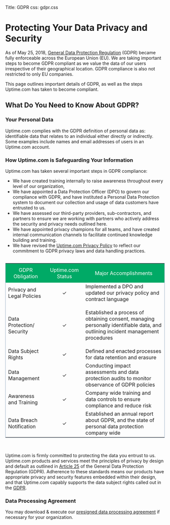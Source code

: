 Title: GDPR
css: gdpr.css

<div class="container-fluid body-container">
  <div class="row-fluid-wrapper">
    <div class="row-fluid">
      <div class="span12 widget-span widget-type-cell " style="" data-widget-type="cell" data-x="0" data-w="12">
        <div class="row-fluid-wrapper row-depth-1 row-number-1 dnd_area-row-0-vertical-alignment dnd-section dnd_area-row-0-padding">
          <div class="row-fluid ">
            <div class="span12 widget-span widget-type-cell cell_16310722971862-vertical-alignment dnd-column" style="" data-widget-type="cell" data-x="0" data-w="12">
              <div class="row-fluid-wrapper row-depth-1 row-number-2 dnd-row">
                <div class="row-fluid ">
                  <div class="span12 widget-span widget-type-custom_widget dnd-module" style="" data-widget-type="custom_widget" data-x="0" data-w="12">
                    <div id="hs_cos_wrapper_widget_1631094925519" class="hs_cos_wrapper hs_cos_wrapper_widget hs_cos_wrapper_type_module" style="" data-hs-cos-general-type="widget" data-hs-cos-type="module">
                      <div id="" class="atmc-content atmc-content-01 text-center   -mt-5">
                        <div class="atmc-intro sr-invisible fadeInBottom" data-sr-id="4" style="visibility: visible; opacity: 1; transform: matrix3d(1, 0, 0, 0, 0, 1, 0, 0, 0, 0, 1, 0, 0, 0, 0, 1); transition: opacity 0.5s cubic-bezier(0.5, 0, 0, 1) 0s, transform 0.5s cubic-bezier(0.5, 0, 0, 1) 0s;">
                          <h1>Protecting Your Data Privacy and Security&nbsp;</h1>
                        </div>
                      </div>
                    </div>
                  </div>
                  <!--end widget-span -->
                </div>
                <!--end row-->
              </div>
              <!--end row-wrapper -->
            </div>
            <!--end widget-span -->
          </div>
          <!--end row-->
        </div>
        <!--end row-wrapper -->
        <div class="row-fluid-wrapper row-depth-1 row-number-3 dnd_area-row-1-padding dnd_area-row-1-vertical-alignment dnd-section">
          <div class="row-fluid ">
            <div class="span4 widget-span widget-type-cell cell_1631680149646-vertical-alignment dnd-column" style="" data-widget-type="cell" data-x="0" data-w="4">
              <div class="row-fluid-wrapper row-depth-1 row-number-4 dnd-row">
                <div class="row-fluid ">
                  <div class="span12 widget-span widget-type-custom_widget dnd-module" style="" data-widget-type="custom_widget" data-x="0" data-w="12">
                    <div id="hs_cos_wrapper_module_16316801455303" class="hs_cos_wrapper hs_cos_wrapper_widget hs_cos_wrapper_type_module" style="" data-hs-cos-general-type="widget" data-hs-cos-type="module">
                      <div id="" class="atmc-content atmc-content-01 text-center   -mt-5">
                      </div>
                    </div>
                  </div>
                  <!--end widget-span -->
                </div>
                <!--end row-->
              </div>
              <!--end row-wrapper -->
            </div>
            <!--end widget-span -->
            <div class="span4 widget-span widget-type-cell dnd-column cell_16316801384672-vertical-alignment" style="" data-widget-type="cell" data-x="4" data-w="4">
              <div class="row-fluid-wrapper row-depth-1 row-number-5 dnd-row">
                <div class="row-fluid ">
                  <div class="span12 widget-span widget-type-custom_widget dnd-module" style="" data-widget-type="custom_widget" data-x="0" data-w="12">
                    <div id="hs_cos_wrapper_widget_1631680014642" class="hs_cos_wrapper hs_cos_wrapper_widget hs_cos_wrapper_type_module" style="" data-hs-cos-general-type="widget" data-hs-cos-type="module">
                      <div id="" class="atmc-divider-01 atmc-divider-01-solid border-b-3 border-primary sr-invisible fadeInBottom " data-sr-id="6" style="visibility: visible; opacity: 1; transform: matrix3d(1, 0, 0, 0, 0, 1, 0, 0, 0, 0, 1, 0, 0, 0, 0, 1); transition: opacity 0.5s cubic-bezier(0.5, 0, 0, 1) 0s, transform 0.5s cubic-bezier(0.5, 0, 0, 1) 0s;"></div>
                    </div>
                  </div>
                  <!--end widget-span -->
                </div>
                <!--end row-->
              </div>
              <!--end row-wrapper -->
            </div>
            <!--end widget-span -->
            <div class="span4 widget-span widget-type-cell dnd-column cell_1631680165618-vertical-alignment" style="" data-widget-type="cell" data-x="8" data-w="4">
              <div class="row-fluid-wrapper row-depth-1 row-number-6 dnd-row">
                <div class="row-fluid ">
                  <div class="span12 widget-span widget-type-custom_widget dnd-module" style="" data-widget-type="custom_widget" data-x="0" data-w="12">
                    <div id="hs_cos_wrapper_module_16316801608663" class="hs_cos_wrapper hs_cos_wrapper_widget hs_cos_wrapper_type_module" style="" data-hs-cos-general-type="widget" data-hs-cos-type="module">
                      <div id="" class="atmc-content atmc-content-01 text-center   -mt-5">
                      </div>
                    </div>
                  </div>
                  <!--end widget-span -->
                </div>
                <!--end row-->
              </div>
              <!--end row-wrapper -->
            </div>
            <!--end widget-span -->
          </div>
          <!--end row-->
        </div>
        <!--end row-wrapper -->
        <div class="row-fluid-wrapper row-depth-1 row-number-7 dnd_area-row-2-padding dnd-section">
          <div class="row-fluid ">
            <div class="span12 widget-span widget-type-cell dnd-column" style="" data-widget-type="cell" data-x="0" data-w="12">
              <div class="row-fluid-wrapper row-depth-1 row-number-8 dnd-row">
                <div class="row-fluid ">
                  <div class="span12 widget-span widget-type-custom_widget dnd-module" style="" data-widget-type="custom_widget" data-x="0" data-w="12">
                    <div id="hs_cos_wrapper_widget_1631095061758" class="hs_cos_wrapper hs_cos_wrapper_widget hs_cos_wrapper_type_module" style="" data-hs-cos-general-type="widget" data-hs-cos-type="module">
                      <div id="" class="atmc-content atmc-content-01 text-left   legal-text">
                        <div class="atmc-content-01_content  sr-invisible fadeInBottom" data-sr-id="7" style="visibility: visible; opacity: 1; transform: matrix3d(1, 0, 0, 0, 0, 1, 0, 0, 0, 0, 1, 0, 0, 0, 0, 1); transition: opacity 0.5s cubic-bezier(0.5, 0, 0, 1) 0s, transform 0.5s cubic-bezier(0.5, 0, 0, 1) 0s;">
                          <p>As of May 25, 2018,<span>&nbsp;</span><a target="_blank" href="https://ec.europa.eu/info/law/law-topic/data-protection_en" rel="noopener">General Data Protection Regulation</a><span>&nbsp;</span>(GDPR) became fully enforceable across the European Union (EU). We are taking important steps to become GDPR compliant as we value the data of our users irrespective of their geographical location. GDPR compliance is also not restricted to only EU companies.</p>
                          <p>This page outlines important details of GDPR, as well as the steps Uptime.com has taken to become compliant.</p>
                          <h2>What Do You Need to Know About GDPR?</h2>
                          <h3>Your Personal Data</h3>
                          <p>Uptime.com complies with the GDPR definition of personal data as: identifiable data that relates to an individual either directly or indirectly. Some examples include names and email addresses of users in an Uptime.com account.</p>
                          <h3>How Uptime.com is Safeguarding Your Information</h3>
                          <p>Uptime.com has taken several important steps in GDPR compliance:</p>
                          <ul>
                            <li>We have created training internally to raise awareness throughout every level of our organization,</li>
                            <li>We have appointed a Data Protection Officer (DPO) to govern our compliance with GDPR, and have instituted a Personal Data Protection system to document our collection and usage of data customers have entrusted to us.</li>
                            <li>We have assessed our third-party providers, sub-contractors, and partners to ensure we are working with partners who actively address the security and privacy needs outlined here.</li>
                            <li>We have appointed privacy champions for all teams, and have created internal communication channels to facilitate continued knowledge building and training.</li>
                            <li>We have revised the<span>&nbsp;</span><a href="/go/privacy-policy?hsLang=en" rel="noopener">Uptime.com Privacy Policy</a> to reflect our commitment to GDPR privacy laws and data handling practices.</li>
                          </ul>
                          <div data-hs-responsive-table="true" style="overflow-x: auto; margin-left: auto; margin-right: auto;">
                            <table style="border-collapse: collapse; table-layout: fixed; border: 1px solid #99acc2;">
                              <tbody>
                                <tr>
                                  <td style="padding: 10px; text-align: center; background-color: #00aa66;"><span style="color: #ffffff;">GDPR Obligation</span></td>
                                  <td style="padding: 10px; text-align: center; background-color: #00aa66;"><span style="color: #ffffff;">Uptime.com Status</span></td>
                                  <td style="padding: 10px; text-align: center; background-color: #00aa66;"><span style="color: #ffffff;">Major Accomplishments</span></td>
                                </tr>
                                <tr style="padding: 7px;">
                                  <td>Privacy and Legal Policies</td>
                                  <td style="text-align: center;">✓</td>
                                  <td>Implemented a DPO and updated our privacy policy and contract language</td>
                                </tr>
                                <tr style="padding: 7px;">
                                  <td>Data Protection/ Security</td>
                                  <td style="text-align: center;">✓</td>
                                  <td>
                                    <p>Established a process of obtaining consent, managing personally identifiable data, and outlining incident management procedures</p>
                                  </td>
                                </tr>
                                <tr style="padding: 7px;">
                                  <td>Data Subject Rights</td>
                                  <td style="text-align: center;">✓</td>
                                  <td>Defined and enacted processes for data retention and erasure</td>
                                </tr>
                                <tr style="padding: 7px;">
                                  <td>Data Management</td>
                                  <td style="text-align: center;">✓</td>
                                  <td>Conducting impact assessments and data protection audits to monitor observance of GDPR policies</td>
                                </tr>
                                <tr style="padding: 7px;">
                                  <td>Awareness and Training</td>
                                  <td style="text-align: center;">✓</td>
                                  <td>Company wide training and data controls to ensure compliance and reduce risk</td>
                                </tr>
                                <tr style="padding: 7px;">
                                  <td>Data Breach Notification</td>
                                  <td style="text-align: center;">✓</td>
                                  <td>Established an annual report about GDPR, and the state of personal data protection company wide</td>
                                </tr>
                              </tbody>
                            </table>
                          </div>
                          <br>
                          <p>Uptime.com is firmly committed to protecting the data you entrust to us. Uptime.com products and services meet the principles of privacy by design and default as outlined in<span>&nbsp;</span><a target="_blank" href="https://gdpr-info.eu/art-25-gdpr/" rel="noopener">Article 25</a><span>&nbsp;</span>of the General Data Protection Regulation (GDPR). Adherence to these standards means our products have appropriate privacy and security features embedded within their design, and that Uptime.com capably supports the data subject rights called out in the<span>&nbsp;</span><a target="_blank" href="https://ec.europa.eu/info/law/law-topic/data-protection/reform/rights-citizens/my-rights/what-are-my-rights_en" rel="noopener">GDPR</a>.</p>
                          <h3>Data Processing Agreement</h3>
                          <p>You may download &amp; execute our<span>&nbsp;</span><a target="_blank" href="https://5040532.fs1.hubspotusercontent-na1.net/hubfs/5040532/Compliance/UptimeDotCom_Data_Processing_Agreement.pdf" rel="noopener">presigned data processing agreement</a><span>&nbsp;</span>if necessary for your organization.</p>
                        </div>
                      </div>
                    </div>
                  </div>
                  <!--end widget-span -->
                </div>
                <!--end row-->
              </div>
              <!--end row-wrapper -->
              <div class="row-fluid-wrapper row-depth-1 row-number-9 dnd-row">
                <div class="row-fluid ">
                  <div class="span12 widget-span widget-type-custom_widget dnd-module" style="" data-widget-type="custom_widget" data-x="0" data-w="12">
                    <div id="hs_cos_wrapper_widget_1631074155968" class="hs_cos_wrapper hs_cos_wrapper_widget hs_cos_wrapper_type_module" style="" data-hs-cos-general-type="widget" data-hs-cos-type="module">
                      <div id="" class="atmc-divider-01 atmc-divider-01-solid border-b-3 border-primary sr-invisible fadeInBottom w-20 text-center m-auto -mt-4" data-sr-id="8" style="visibility: visible; opacity: 1; transform: matrix3d(1, 0, 0, 0, 0, 1, 0, 0, 0, 0, 1, 0, 0, 0, 0, 1); transition: opacity 0.5s cubic-bezier(0.5, 0, 0, 1) 0s, transform 0.5s cubic-bezier(0.5, 0, 0, 1) 0s;"></div>
                    </div>
                  </div>
                  <!--end widget-span -->
                </div>
                <!--end row-->
              </div>
              <!--end row-wrapper -->
            </div>
            <!--end widget-span -->
          </div>
          <!--end row-->
        </div>
        <!--end row-wrapper -->
      </div>
      <!--end widget-span -->
    </div>
  </div>
</div>